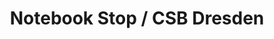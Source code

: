 ---
title: "Notebook Stop / CSB Dresden"
url: /dresden/notebook-stop-csb-dresden/
shop: Computer
---